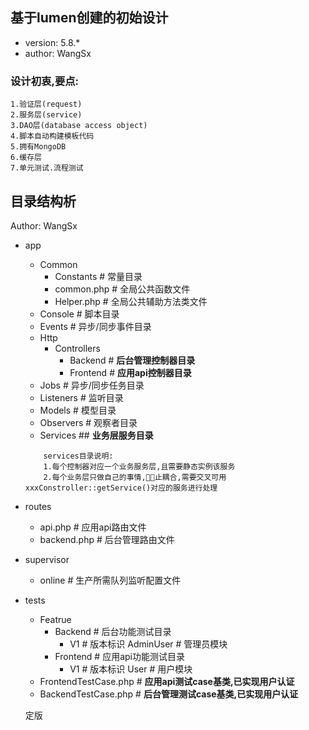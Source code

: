 ## 基于lumen创建的初始设计
- version: 5.8.* 
- author: WangSx
### 设计初衷,要点:
    
    1.验证层(request)
    2.服务层(service)
    3.DAO层(database access object)
    4.脚本自动构建模板代码
    5.拥有MongoDB
    6.缓存层
    7.单元测试.流程测试

## 目录结构析
Author: WangSx
 - app
 	+ Common
		- Constants # 常量目录
		- common.php # 全局公共函数文件
		- Helper.php # 全局公共辅助方法类文件
	+ Console # 脚本目录
	+ Events # 异步/同步事件目录
	+ Http
		- Controllers
			+ Backend # **后台管理控制器目录**
			+ Frontend # **应用api控制器目录**
	+ Jobs # 异步/同步任务目录
	+ Listeners # 监听目录
	+ Models # 模型目录
	+ Observers # 观察者目录
	+ Services ## **业务层服务目录**
	```
		services目录说明:
		1.每个控制器对应一个业务服务层,且需要静态实例该服务
		2.每个业务层只做自己的事情,🚫🈲止耦合,需要交叉可用xxxConstroller::getService()对应的服务进行处理
	```
 - routes
 	+ api.php # 应用api路由文件
	+ backend.php # 后台管理路由文件
 - supervisor
 	+ online # 生产所需队列监听配置文件
 - tests
 	+ Featrue
		- Backend # 后台功能测试目录
			+ V1 # 版本标识
				AdminUser # 管理员模块
		- Frontend # 应用api功能测试目录
			+ V1 # 版本标识
				User # 用户模块
	+ FrontendTestCase.php # **应用api测试case基类,已实现用户认证**
	+ BackendTestCase.php # **后台管理测试case基类,已实现用户认证**
	
	
	定版
